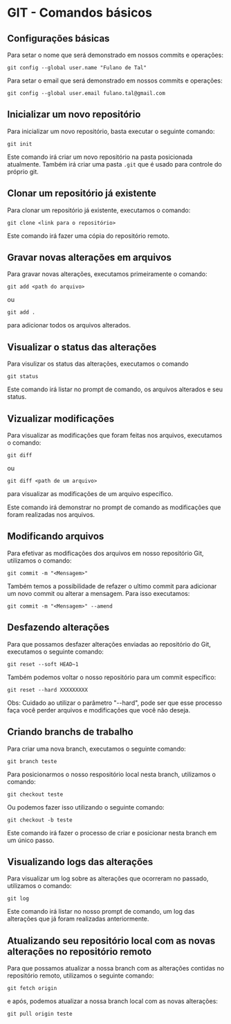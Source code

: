 # GIT - Comandos básicos

## Configurações básicas

Para setar o nome que será demonstrado em nossos commits e operações:

```
git config --global user.name "Fulano de Tal"
```

Para setar o email que será demonstrado em nossos commits e operações:

```
git config --global user.email fulano.tal@gmail.com
```

## Inicializar um novo repositório

Para inicializar um novo repositório, basta executar o seguinte comando:

```
git init
```

Este comando irá criar um novo repositório na pasta posicionada atualmente. Também irá criar uma pasta `.git` que é usado para controle do próprio git.

## Clonar um repositório já existente

Para clonar um repositório já existente, executamos o comando:

```
git clone <link para o repositório>
```

Este comando irá fazer uma cópia do repositório remoto.

## Gravar novas alterações em arquivos

Para gravar novas alterações, executamos primeiramente o comando:

```
git add <path do arquivo>
```
ou
```
git add .
```
para adicionar todos os arquivos alterados.

## Visualizar o status das alterações

Para visulizar os status das alterações, executamos o comando

```
git status
```

Este comando irá listar no prompt de comando, os arquivos alterados e seu status.

## Vizualizar modificações

Para visualizar as modificações que foram feitas nos arquivos, executamos o comando:

```
git diff
```
ou
```
git diff <path de um arquivo>
```
para visualizar as modificações de um arquivo específico.

Este comando irá demonstrar no prompt de comando as modificações que foram realizadas nos arquivos.

## Modificando arquivos

Para efetivar as modificações dos arquivos em nosso repositório Git, utilizamos o comando:

```
git commit -m "<Mensagem>"
```

Também temos a possibilidade de refazer o ultimo commit para adicionar um novo commit ou alterar a mensagem. Para isso executamos:

```
git commit -m "<Mensagem>" --amend
```

## Desfazendo alterações

Para que possamos desfazer alterações enviadas ao repositório do Git, executamos o seguinte comando:

```
git reset --soft HEAD~1
```

Também podemos voltar o nosso repositório para um commit específico:

```
git reset --hard XXXXXXXXX
```

Obs: Cuidado ao utilizar o parâmetro "--hard", pode ser que esse processo faça você perder arquivos e modificações que você não deseja.

## Criando branchs de trabalho

Para criar uma nova branch, executamos o seguinte comando:

```
git branch teste
```

Para posicionarmos o nosso respositório local nesta branch, utilizamos o comando:

```
git checkout teste
```

Ou podemos fazer isso utilizando o seguinte comando:

```
git checkout -b teste
```
Este comando irá fazer o processo de criar e posicionar nesta branch em um único passo.

## Visualizando logs das alterações

Para visualizar um log sobre as alterações que ocorreram no passado, utilizamos o comando:

```
git log
```

Este comando irá listar no nosso prompt de comando, um log das alterações que já foram realizadas anteriormente.

## Atualizando seu repositório local com as novas alterações no repositório remoto

Para que possamos atualizar a nossa branch com as alterações contidas no repositório remoto, utilizamos o seguinte comando:

```
git fetch origin
```

e após, podemos atualizar a nossa branch local com as novas alterações:

```
git pull origin teste
```


